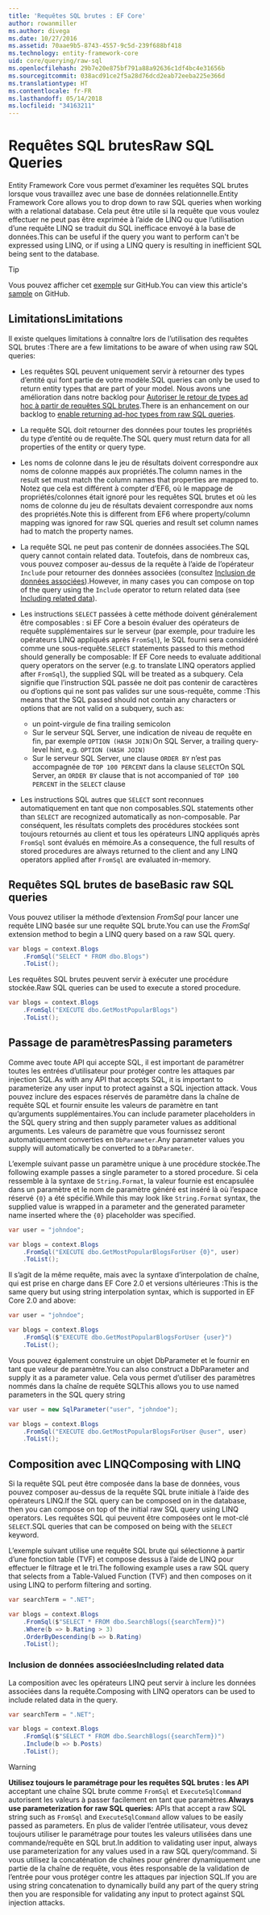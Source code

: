 ```yaml
---
title: 'Requêtes SQL brutes : EF Core'
author: rowanmiller
ms.author: divega
ms.date: 10/27/2016
ms.assetid: 70aae9b5-8743-4557-9c5d-239f688bf418
ms.technology: entity-framework-core
uid: core/querying/raw-sql
ms.openlocfilehash: 29b7e20e875bf791a88a92636c1df4bc4e31656b
ms.sourcegitcommit: 038acd91ce2f5a28d76dcd2eab72eeba225e366d
ms.translationtype: HT
ms.contentlocale: fr-FR
ms.lasthandoff: 05/14/2018
ms.locfileid: "34163211"
---
```

# <a name="raw-sql-queries"></a><span data-ttu-id="15880-102">Requêtes SQL brutes</span><span class="sxs-lookup"><span data-stu-id="15880-102">Raw SQL Queries</span></span>

<span data-ttu-id="15880-103">Entity Framework Core vous permet d’examiner les requêtes SQL brutes lorsque vous travaillez avec une base de données relationnelle.</span><span class="sxs-lookup"><span data-stu-id="15880-103">Entity Framework Core allows you to drop down to raw SQL queries when working with a relational database.</span></span> <span data-ttu-id="15880-104">Cela peut être utile si la requête que vous voulez effectuer ne peut pas être exprimée à l’aide de LINQ ou que l’utilisation d’une requête LINQ se traduit du SQL inefficace envoyé à la base de données.</span><span class="sxs-lookup"><span data-stu-id="15880-104">This can be useful if the query you want to perform can't be expressed using LINQ, or if using a LINQ query is resulting in inefficient SQL being sent to the database.</span></span>

> [!TIP]  
> <span data-ttu-id="15880-105">Vous pouvez afficher cet [exemple](https://github.com/aspnet/EntityFramework.Docs/tree/master/samples/core/Querying) sur GitHub.</span><span class="sxs-lookup"><span data-stu-id="15880-105">You can view this article's [sample](https://github.com/aspnet/EntityFramework.Docs/tree/master/samples/core/Querying) on GitHub.</span></span>

## <a name="limitations"></a><span data-ttu-id="15880-106">Limitations</span><span class="sxs-lookup"><span data-stu-id="15880-106">Limitations</span></span>

<span data-ttu-id="15880-107">Il existe quelques limitations à connaître lors de l’utilisation des requêtes SQL brutes :</span><span class="sxs-lookup"><span data-stu-id="15880-107">There are a few limitations to be aware of when using raw SQL queries:</span></span>
* <span data-ttu-id="15880-108">Les requêtes SQL peuvent uniquement servir à retourner des types d’entité qui font partie de votre modèle.</span><span class="sxs-lookup"><span data-stu-id="15880-108">SQL queries can only be used to return entity types that are part of your model.</span></span> <span data-ttu-id="15880-109">Nous avons une amélioration dans notre backlog pour [Autoriser le retour de types ad hoc à partir de requêtes SQL brutes](https://github.com/aspnet/EntityFramework/issues/1862).</span><span class="sxs-lookup"><span data-stu-id="15880-109">There is an enhancement on our backlog to [enable returning ad-hoc types from raw SQL queries](https://github.com/aspnet/EntityFramework/issues/1862).</span></span>

* <span data-ttu-id="15880-110">La requête SQL doit retourner des données pour toutes les propriétés du type d’entité ou de requête.</span><span class="sxs-lookup"><span data-stu-id="15880-110">The SQL query must return data for all properties of the entity or query type.</span></span>

* <span data-ttu-id="15880-111">Les noms de colonne dans le jeu de résultats doivent correspondre aux noms de colonne mappés aux propriétés.</span><span class="sxs-lookup"><span data-stu-id="15880-111">The column names in the result set must match the column names that properties are mapped to.</span></span> <span data-ttu-id="15880-112">Notez que cela est différent à compter d’EF6, où le mappage de propriétés/colonnes était ignoré pour les requêtes SQL brutes et où les noms de colonne du jeu de résultats devaient correspondre aux noms des propriétés.</span><span class="sxs-lookup"><span data-stu-id="15880-112">Note this is different from EF6 where property/column mapping was ignored for raw SQL queries and result set column names had to match the property names.</span></span>

* <span data-ttu-id="15880-113">La requête SQL ne peut pas contenir de données associées.</span><span class="sxs-lookup"><span data-stu-id="15880-113">The SQL query cannot contain related data.</span></span> <span data-ttu-id="15880-114">Toutefois, dans de nombreux cas, vous pouvez composer au-dessus de la requête à l’aide de l’opérateur `Include` pour retourner des données associées (consultez [Inclusion de données associées](#including-related-data)).</span><span class="sxs-lookup"><span data-stu-id="15880-114">However, in many cases you can compose on top of the query using the `Include` operator to return related data (see [Including related data](#including-related-data)).</span></span>

* <span data-ttu-id="15880-115">Les instructions `SELECT` passées à cette méthode doivent généralement être composables : si EF Core a besoin évaluer des opérateurs de requête supplémentaires sur le serveur (par exemple, pour traduire les opérateurs LINQ appliqués après `FromSql`), le SQL fourni sera considéré comme une sous-requête.</span><span class="sxs-lookup"><span data-stu-id="15880-115">`SELECT` statements passed to this method should generally be composable: If EF Core needs to evaluate additional query operators on the server (e.g. to translate LINQ operators applied after `FromSql`), the supplied SQL will be treated as a subquery.</span></span> <span data-ttu-id="15880-116">Cela signifie que l’instruction SQL passée ne doit pas contenir de caractères ou d’options qui ne sont pas valides sur une sous-requête, comme :</span><span class="sxs-lookup"><span data-stu-id="15880-116">This means that the SQL passed should not contain any characters or options that are not valid on a subquery, such as:</span></span>
  * <span data-ttu-id="15880-117">un point-virgule de fin</span><span class="sxs-lookup"><span data-stu-id="15880-117">a trailing semicolon</span></span>
  * <span data-ttu-id="15880-118">Sur le serveur SQL Server, une indication de niveau de requête en fin, par exemple `OPTION (HASH JOIN)`</span><span class="sxs-lookup"><span data-stu-id="15880-118">On SQL Server, a trailing query-level hint, e.g. `OPTION (HASH JOIN)`</span></span>
  * <span data-ttu-id="15880-119">Sur le serveur SQL Server, une clause `ORDER BY` n’est pas accompagnée de `TOP 100 PERCENT` dans la clause `SELECT`</span><span class="sxs-lookup"><span data-stu-id="15880-119">On SQL Server, an `ORDER BY` clause that is not accompanied of `TOP 100 PERCENT` in the `SELECT` clause</span></span>

* <span data-ttu-id="15880-120">Les instructions SQL autres que `SELECT` sont reconnues automatiquement en tant que non composables.</span><span class="sxs-lookup"><span data-stu-id="15880-120">SQL statements other than `SELECT` are recognized automatically as non-composable.</span></span> <span data-ttu-id="15880-121">Par conséquent, les résultats complets des procédures stockées sont toujours retournés au client et tous les opérateurs LINQ appliqués après `FromSql` sont évalués en mémoire.</span><span class="sxs-lookup"><span data-stu-id="15880-121">As a consequence, the full results of stored procedures are always returned to the client and any LINQ operators applied after `FromSql` are evaluated in-memory.</span></span> 

## <a name="basic-raw-sql-queries"></a><span data-ttu-id="15880-122">Requêtes SQL brutes de base</span><span class="sxs-lookup"><span data-stu-id="15880-122">Basic raw SQL queries</span></span>

<span data-ttu-id="15880-123">Vous pouvez utiliser la méthode d’extension *FromSql* pour lancer une requête LINQ basée sur une requête SQL brute.</span><span class="sxs-lookup"><span data-stu-id="15880-123">You can use the *FromSql* extension method to begin a LINQ query based on a raw SQL query.</span></span>

<!-- [!code-csharp[Main](samples/core/Querying/Querying/RawSQL/Sample.cs)] -->
``` csharp
var blogs = context.Blogs
    .FromSql("SELECT * FROM dbo.Blogs")
    .ToList();
```

<span data-ttu-id="15880-124">Les requêtes SQL brutes peuvent servir à exécuter une procédure stockée.</span><span class="sxs-lookup"><span data-stu-id="15880-124">Raw SQL queries can be used to execute a stored procedure.</span></span>

<!-- [!code-csharp[Main](samples/core/Querying/Querying/RawSQL/Sample.cs)] -->
``` csharp
var blogs = context.Blogs
    .FromSql("EXECUTE dbo.GetMostPopularBlogs")
    .ToList();
```

## <a name="passing-parameters"></a><span data-ttu-id="15880-125">Passage de paramètres</span><span class="sxs-lookup"><span data-stu-id="15880-125">Passing parameters</span></span>

<span data-ttu-id="15880-126">Comme avec toute API qui accepte SQL, il est important de paramétrer toutes les entrées d’utilisateur pour protéger contre les attaques par injection SQL.</span><span class="sxs-lookup"><span data-stu-id="15880-126">As with any API that accepts SQL, it is important to parameterize any user input to protect against a SQL injection attack.</span></span> <span data-ttu-id="15880-127">Vous pouvez inclure des espaces réservés de paramètre dans la chaîne de requête SQL et fournir ensuite les valeurs de paramètre en tant qu’arguments supplémentaires.</span><span class="sxs-lookup"><span data-stu-id="15880-127">You can include parameter placeholders in the SQL query string and then supply parameter values as additional arguments.</span></span> <span data-ttu-id="15880-128">Les valeurs de paramètre que vous fournissez seront automatiquement converties en `DbParameter`.</span><span class="sxs-lookup"><span data-stu-id="15880-128">Any parameter values you supply will automatically be converted to a `DbParameter`.</span></span>

<span data-ttu-id="15880-129">L’exemple suivant passe un paramètre unique à une procédure stockée.</span><span class="sxs-lookup"><span data-stu-id="15880-129">The following example passes a single parameter to a stored procedure.</span></span> <span data-ttu-id="15880-130">Si cela ressemble à la syntaxe de `String.Format`, la valeur fournie est encapsulée dans un paramètre et le nom de paramètre généré est inséré là où l’espace réservé `{0}` a été spécifié.</span><span class="sxs-lookup"><span data-stu-id="15880-130">While this may look like `String.Format` syntax, the supplied value is wrapped in a parameter and the generated parameter name inserted where the `{0}` placeholder was specified.</span></span>

<!-- [!code-csharp[Main](samples/core/Querying/Querying/RawSQL/Sample.cs)] -->
``` csharp
var user = "johndoe";

var blogs = context.Blogs
    .FromSql("EXECUTE dbo.GetMostPopularBlogsForUser {0}", user)
    .ToList();
```

<span data-ttu-id="15880-131">Il s’agit de la même requête, mais avec la syntaxe d’interpolation de chaîne, qui est prise en charge dans EF Core 2.0 et versions ultérieures :</span><span class="sxs-lookup"><span data-stu-id="15880-131">This is the same query but using string interpolation syntax, which is supported in EF Core 2.0 and above:</span></span>

<!-- [!code-csharp[Main](samples/core/Querying/Querying/RawSQL/Sample.cs)] -->
``` csharp
var user = "johndoe";

var blogs = context.Blogs
    .FromSql($"EXECUTE dbo.GetMostPopularBlogsForUser {user}")
    .ToList();
```

<span data-ttu-id="15880-132">Vous pouvez également construire un objet DbParameter et le fournir en tant que valeur de paramètre.</span><span class="sxs-lookup"><span data-stu-id="15880-132">You can also construct a DbParameter and supply it as a parameter value.</span></span> <span data-ttu-id="15880-133">Cela vous permet d’utiliser des paramètres nommés dans la chaîne de requête SQL</span><span class="sxs-lookup"><span data-stu-id="15880-133">This allows you to use named parameters in the SQL query string</span></span>

<!-- [!code-csharp[Main](samples/core/Querying/Querying/RawSQL/Sample.cs)] -->
``` csharp
var user = new SqlParameter("user", "johndoe");

var blogs = context.Blogs
    .FromSql("EXECUTE dbo.GetMostPopularBlogsForUser @user", user)
    .ToList();
```

## <a name="composing-with-linq"></a><span data-ttu-id="15880-134">Composition avec LINQ</span><span class="sxs-lookup"><span data-stu-id="15880-134">Composing with LINQ</span></span>

<span data-ttu-id="15880-135">Si la requête SQL peut être composée dans la base de données, vous pouvez composer au-dessus de la requête SQL brute initiale à l’aide des opérateurs LINQ.</span><span class="sxs-lookup"><span data-stu-id="15880-135">If the SQL query can be composed on in the database, then you can compose on top of the initial raw SQL query using LINQ operators.</span></span> <span data-ttu-id="15880-136">Les requêtes SQL qui peuvent être composées ont le mot-clé `SELECT`.</span><span class="sxs-lookup"><span data-stu-id="15880-136">SQL queries that can be composed on being with the `SELECT` keyword.</span></span>

<span data-ttu-id="15880-137">L’exemple suivant utilise une requête SQL brute qui sélectionne à partir d’une fonction table (TVF) et compose dessus à l’aide de LINQ pour effectuer le filtrage et le tri.</span><span class="sxs-lookup"><span data-stu-id="15880-137">The following example uses a raw SQL query that selects from a Table-Valued Function (TVF) and then composes on it using LINQ to perform filtering and sorting.</span></span>

<!-- [!code-csharp[Main](samples/core/Querying/Querying/RawSQL/Sample.cs)] -->
``` csharp
var searchTerm = ".NET";

var blogs = context.Blogs
    .FromSql($"SELECT * FROM dbo.SearchBlogs({searchTerm})")
    .Where(b => b.Rating > 3)
    .OrderByDescending(b => b.Rating)
    .ToList();
```

### <a name="including-related-data"></a><span data-ttu-id="15880-138">Inclusion de données associées</span><span class="sxs-lookup"><span data-stu-id="15880-138">Including related data</span></span>

<span data-ttu-id="15880-139">La composition avec les opérateurs LINQ peut servir à inclure les données associées dans la requête.</span><span class="sxs-lookup"><span data-stu-id="15880-139">Composing with LINQ operators can be used to include related data in the query.</span></span>

<!-- [!code-csharp[Main](samples/core/Querying/Querying/RawSQL/Sample.cs)] -->
``` csharp
var searchTerm = ".NET";

var blogs = context.Blogs
    .FromSql($"SELECT * FROM dbo.SearchBlogs({searchTerm})")
    .Include(b => b.Posts)
    .ToList();
```

> [!WARNING]  
> <span data-ttu-id="15880-140">**Utilisez toujours le paramétrage pour les requêtes SQL brutes : les API**  acceptant une chaîne SQL brute comme `FromSql` et `ExecuteSqlCommand` autorisent les valeurs à passer facilement en tant que paramètres.</span><span class="sxs-lookup"><span data-stu-id="15880-140">**Always use parameterization for raw SQL queries:** APIs that accept a raw SQL string such as `FromSql` and `ExecuteSqlCommand` allow values to be easily passed as parameters.</span></span> <span data-ttu-id="15880-141">En plus de valider l’entrée utilisateur, vous devez toujours utiliser le paramétrage pour toutes les valeurs utilisées dans une commande/requête en SQL brut.</span><span class="sxs-lookup"><span data-stu-id="15880-141">In addition to validating user input, always use parameterization for any values used in a raw SQL query/command.</span></span> <span data-ttu-id="15880-142">Si vous utilisez la concaténation de chaînes pour générer dynamiquement une partie de la chaîne de requête, vous êtes responsable de la validation de l’entrée pour vous protéger contre les attaques par injection SQL.</span><span class="sxs-lookup"><span data-stu-id="15880-142">If you are using string concatenation to dynamically build any part of the query string then you are responsible for validating any input to protect against SQL injection attacks.</span></span>
